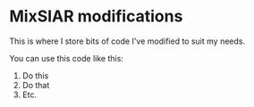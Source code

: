 # MixSIAR modifications

This is where I store bits of code I've modified to suit my needs.

You can use this code like this:

1. Do this
2. Do that
3. Etc.